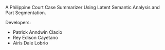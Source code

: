 A Philippine Court Case Summarizer Using Latent Semantic Analysis and Part Segmentation.

Developers:
- Patrick Anndwin Clacio
- Rey Edison Cayetano
- Airis Dale Lobrio
